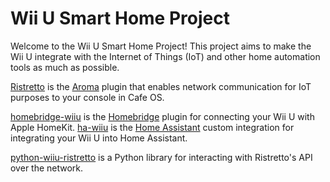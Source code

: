 # Wii U Smart Home Project
Welcome to the Wii U Smart Home Project! This project aims to make the Wii U integrate with the Internet of Things (IoT) and other home automation tools as much as possible.

[Ristretto](https://github.com/wiiu-smarthome/Ristretto) is the [Aroma](https://aroma.foryour.cafe) plugin that enables network communication for IoT purposes to your console in Cafe OS.

[homebridge-wiiu](https://github.com/wiiu-smarthome/homebridge-wiiu) is the [Homebridge](https://homebridge.io) plugin for connecting your Wii U with Apple HomeKit.
[ha-wiiu](https://github.com/wiiu-smarthome/ha-wiiu) is the [Home Assistant](https://home-assistant.io) custom integration for integrating your Wii U into Home Assistant.

[python-wiiu-ristretto](https://github.com/wiiu-smarthome/python-wiiu-ristretto) is a Python library for interacting with Ristretto's API over the network.
